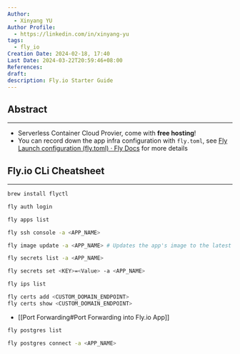 ```yaml
---
Author:
  - Xinyang YU
Author Profile:
  - https://linkedin.com/in/xinyang-yu
tags:
  - fly_io
Creation Date: 2024-02-18, 17:40
Last Date: 2024-03-22T20:59:46+08:00
References: 
draft: 
description: Fly.io Starter Guide
---
```

## Abstract
---
- Serverless Container Cloud Provier, come with **free hosting**!
- You can record down the app infra configuration with `fly.toml`, see [Fly Launch configuration (fly.toml) · Fly Docs](https://fly.io/docs/reference/configuration/) for more details

## Fly.io CLi Cheatsheet
---
```bash title="Fly CLi Setup"
brew install flyctl

fly auth login
```

```bash title="App Management"
fly apps list

fly ssh console -a <APP_NAME>

fly image update -a <APP_NAME> # Updates the app's image to the latest available version.
```

```bash title="App Secrets Management"
fly secrets list -a <APP_NAME>

fly secrets set <KEY>=<Value> -a <APP_NAME>
```

```bash title="App Networking Management"
fly ips list

fly certs add <CUSTOM_DOMAIN_ENDPOINT>
fly certs show <CUSTOM_DOMAIN_ENDPOINT>
```
- [[Port Forwarding#Port Forwarding into Fly.io App]]

```bash title="Postgres Management"
fly postgres list

fly postgres connect -a <APP_NAME>
```